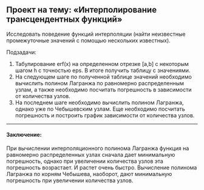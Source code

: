 ## Проект на тему: «Интерполирование трансцендентных функций»
Исследовать поведение функций интерполяции (найти неизвестные промежуточные значений с помощью нескольких известных).

Подзадачи:
1) Табулирование erf(x) на определенном отрезке [a,b] с некоторым шагом h с точностью eps. В итоге получить таблицу с значениями.
2) На следующем шаге по полученной таблице значений необходимо вычислить полином Лагранжа по равномерно распределенным узлам, а также необходимо посчитать погрешность в зависимости от количества узлов.
3) На последнем шаге необходимо вычислить полином Лагранжа, однако уже по Чебышевским узлам. Еще необходимо посчитать погрешность и построить график зависимости от количества узлов.

---
#### Заключение:

При вычислении интерполяционного полинома Лагранжа функция на равномерно распределенных узлах сначала дает минимальную погрешность, однако при увеличении количества узлов эта погрешность возрастает. 
И растет очень быстро. Вычисление полинома Лагранжа по корням Чебышева, наоборот, дают минимальную погрешность при увеличении количества узлов. 

